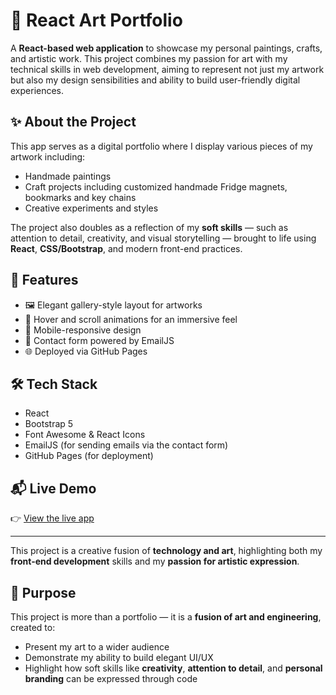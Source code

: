 # 🎨 React Art Portfolio

A **React-based web application** to showcase my personal paintings, crafts, and artistic work. This project combines my passion for art with my technical skills in web development, aiming to represent not just my artwork but also my design sensibilities and ability to build user-friendly digital experiences.

## ✨ About the Project

This app serves as a digital portfolio where I display various pieces of my artwork including:

- Handmade paintings
- Craft projects including customized handmade Fridge magnets, bookmarks and key chains
- Creative experiments and styles

The project also doubles as a reflection of my **soft skills** — such as attention to detail, creativity, and visual storytelling — brought to life using **React**, **CSS/Bootstrap**, and modern front-end practices.

## 🚀 Features

- 🖼️ Elegant gallery-style layout for artworks
- 🎨 Hover and scroll animations for an immersive feel
- 📱 Mobile-responsive design
- 📨 Contact form powered by EmailJS
- 🌐 Deployed via GitHub Pages

## 🛠️ Tech Stack

- React
- Bootstrap 5
- Font Awesome & React Icons
- EmailJS (for sending emails via the contact form)
- GitHub Pages (for deployment)

## 📬 Live Demo

👉 [View the live app](https://raghavi-mohan.github.io/react-app/)

---

This project is a creative fusion of **technology and art**, highlighting both my **front-end development** skills and my **passion for artistic expression**.


## 🧠 Purpose

This project is more than a portfolio — it is a **fusion of art and engineering**, created to:

- Present my art to a wider audience
- Demonstrate my ability to build elegant UI/UX
- Highlight how soft skills like **creativity**, **attention to detail**, and **personal branding** can be expressed through code

